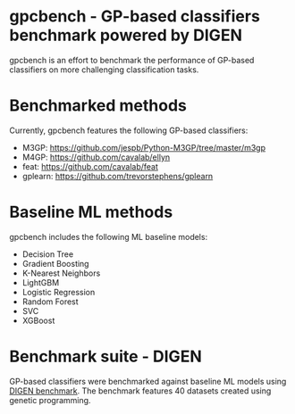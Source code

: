 # gpcbench - GP-based classifiers benchmark powered by DIGEN

gpcbench is an effort to benchmark the performance of GP-based classifiers on more challenging classification tasks.



# Benchmarked methods

Currently, gpcbench features the following GP-based classifiers:

- M3GP: https://github.com/jespb/Python-M3GP/tree/master/m3gp
- M4GP: https://github.com/cavalab/ellyn
- feat: https://github.com/cavalab/feat
- gplearn: https://github.com/trevorstephens/gplearn


# Baseline ML methods

gpcbench includes the following ML baseline models:

- Decision Tree
- Gradient Boosting
- K-Nearest Neighbors
- LightGBM
- Logistic Regression
- Random Forest
- SVC
- XGBoost


# Benchmark suite - DIGEN

GP-based classifiers were benchmarked against baseline ML models using [DIGEN benchmark](https://github.com/epistasislab/digen).
The benchmark features 40 datasets created using genetic programming. 
